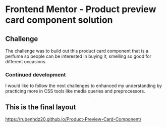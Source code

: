 # Frontend Mentor - Product preview card component solution

## Challenge
The challenge was to build out this product card component that is a perfume so people can be interested in buying it, smelling so good for different occasions.

### Continued development

I would like to follow the next challenges to enhanced my understanding by practicing more in CSS tools like media queries and preprocessors.

## This is the final layout 

https://rubenhdz20.github.io/Product-Preview-Card-Component/
